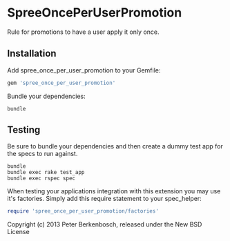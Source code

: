 SpreeOncePerUserPromotion
=========================

Rule for promotions to have a user apply it only once.

Installation
------------

Add spree_once_per_user_promotion to your Gemfile:

```ruby
gem 'spree_once_per_user_promotion'
```

Bundle your dependencies:

```shell
bundle
```

Testing
-------

Be sure to bundle your dependencies and then create a dummy test app for the specs to run against.

```shell
bundle
bundle exec rake test_app
bundle exec rspec spec
```

When testing your applications integration with this extension you may use it's factories.
Simply add this require statement to your spec_helper:

```ruby
require 'spree_once_per_user_promotion/factories'
```

Copyright (c) 2013 Peter Berkenbosch, released under the New BSD License
